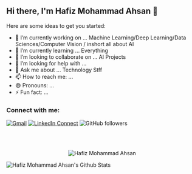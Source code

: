 ## Hi there, I'm Hafiz Mohammad Ahsan 👋


Here are some ideas to get you started:

- 🔭 I’m currently working on ... Machine Learning/Deep Learning/Data Sciences/Computer Vision / inshort all about AI
- 🌱 I’m currently learning ... Everything
- 👯 I’m looking to collaborate on ... AI Projects
- 🤔 I’m looking for help with ...
- 💬 Ask me about ... Technology Stff
- 📫 How to reach me: ...
- 😄 Pronouns: ...
- ⚡ Fun fact: ...

### Connect with me:

[![Gmail](https://img.shields.io/badge/%20-Send%20Mail-black?color=14171A&labelColor=ef5350&logo=gmail&logoColor=ffffff)](mailto:hafizbahadur786@gmail.com?subject=From%20GitHub&body=Hi,%20there.%20Found%20you%20from%20GitHub.)
[![LinkedIn Connect](https://img.shields.io/badge/%20-Connect-black?color=14171A&labelColor=212121&logo=linkedin&logoColor=ffffff)](https://www.linkedin.com/in/hafiz-mohammad-ahsan-4248181a0/)
![GitHub followers](https://img.shields.io/github/followers/hafizmahsan?label=follow&style=social)

<br />
<br />
<p align="center"> <img src="https://komarev.com/ghpvc/?username=hafizmahsan" alt="Hafiz Mohammad Ahsan" /> </p>



<img align="left" alt="Hafiz Mohammad Ahsan's Github Stats" src="https://github-readme-stats.vercel.app/api?username=hafizmahsan&show_icons=true&hide_border=true" />
